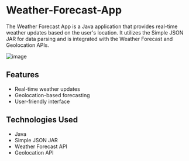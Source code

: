 # Weather-Forecast-App
The Weather Forecast App is a Java application that provides real-time weather updates based on the user's location. It utilizes the Simple JSON JAR for data parsing and is integrated with the Weather Forecast and Geolocation APIs.

![image](https://github.com/gambre09/Weather-Forecast-App/assets/115577142/a5a54cf8-2f1f-4816-9e6e-69301c3f58f3)

## Features

- Real-time weather updates
- Geolocation-based forecasting
- User-friendly interface

## Technologies Used

- Java
- Simple JSON JAR
- Weather Forecast API
- Geolocation API
